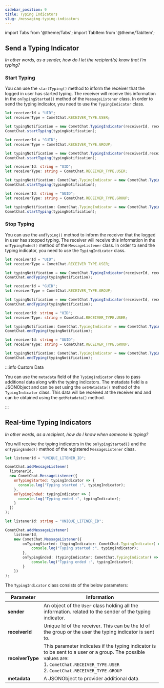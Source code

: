 ```yaml
---
sidebar_position: 9
title: Typing Indicators
slug: /messaging-typing-indicators
---
```


import Tabs from '@theme/Tabs';
import TabItem from '@theme/TabItem';

## Send a Typing Indicator

_In other words, as a sender, how do I let the recipient(s) know that I'm typing?_

### Start Typing

You can use the `startTyping()` method to inform the receiver that the logged in user has started typing. The receiver will receive this information in the `onTypingStarted()` method of the `MessageListener` class. In order to send the typing indicator, you need to use the `TypingIndicator` class.

<Tabs>
<TabItem value="1" label="Javascript (Start User Typing)">

```Javascript
let receiverId = "UID";
let receiverType = CometChat.RECEIVER_TYPE.USER;

let typingNotification = new CometChat.TypingIndicator(receiverId, receiverType);
CometChat.startTyping(typingNotification);
```

</TabItem>
<TabItem value="2" label="Javascript (Start Group Typing)">

```Javascript
let receiverId = "GUID";
let receiverType = CometChat.RECEIVER_TYPE.GROUP;

let typingNotification = new CometChat.TypingIndicator(receiverId,receiverType);
CometChat.startTyping(typingNotification);
```

</TabItem>

<TabItem value="3" label="Typescript (Start User Typing)">

```Typescript
let receiverId: string = "UID";
let receiverType: string = CometChat.RECEIVER_TYPE.USER;

let typingNotification: CometChat.TypingIndicator = new CometChat.TypingIndicator(receiverId, receiverType);
CometChat.startTyping(typingNotification);
```

</TabItem>
<TabItem value="4" label="Typescript (Start Group Typing)">

```Typescript
let receiverId: string = "GUID";
let receiverType: string = CometChat.RECEIVER_TYPE.GROUP;

let typingNotification: CometChat.TypingIndicator = new CometChat.TypingIndicator(receiverId, receiverType);
CometChat.startTyping(typingNotification);
```

</TabItem>
</Tabs>



### Stop Typing

You can use the `endTyping()` method to inform the receiver that the logged in user has stopped typing. The receiver will receive this information in the `onTypingEnded()` method of the `MessageListener` class. In order to send the typing indicator, you need to use the `TypingIndicator` class.

<Tabs>
<TabItem value="1" label="Javascript (Stop User Typing)">

```Javascript
let receiverId = "UID";
let receiverType = CometChat.RECEIVER_TYPE.USER;

let typingNotification = new CometChat.TypingIndicator(receiverId, receiverType);
CometChat.endTyping(typingNotification);
```

</TabItem>
<TabItem value="2" label="Javascript (Stop Group Typing)">

```Javascript
let receiverId = "GUID";
let receiverType = CometChat.RECEIVER_TYPE.GROUP;

let typingNotification = new CometChat.TypingIndicator(receiverId, receiverType);
CometChat.endTyping(typingNotification);
```

</TabItem>

<TabItem value="3" label="Typescript (Stop User Typing)">

```Typescript
let receiverId: string = "UID";
let receiverType: string = CometChat.RECEIVER_TYPE.USER;

let typingNotification: CometChat.TypingIndicator = new CometChat.TypingIndicator(receiverId, receiverType);
CometChat.endTyping(typingNotification);
```

</TabItem>
<TabItem value="4" label="Typescript (Stop Group Typing)">

```Typescript
let receiverId: string = "GUID";
let receiverType: string = CometChat.RECEIVER_TYPE.GROUP;

let typingNotification: CometChat.TypingIndicator = new CometChat.TypingIndicator(receiverId, receiverType);
CometChat.endTyping(typingNotification);
```

</TabItem>
</Tabs>



:::info Custom Data

You can use the `metadata` field of the `TypingIndicator` class to pass additional data along with the typing indicators. The metadata field is a JSONObject and can be set using the `setMetadata()` method of the `TypingIndicator` class. This data will be received at the receiver end and can be obtained using the `getMetadata()` method.

:::

## Real-time Typing Indicators

_In other words, as a recipient, how do I know when someone is typing?_

You will receive the typing indicators in the `onTypingStarted()` and the `onTypingEnded()` method of the registered `MessageListener` class.

<Tabs>
<TabItem value="1" label="Javascript">

```Javascript
let listenerId = "UNIQUE_LITENER_ID";

CometChat.addMessageListener(
  listenerId,
  new CometChat.MessageListener({
    onTypingStarted: typingIndicator => {
      console.log("Typing started :", typingIndicator);
    },
    onTypingEnded: typingIndicator => {
      console.log("Typing ended :", typingIndicator);
    }
  })
);
```

</TabItem>

<TabItem value="2" label="Typescript">

```Typescript
let listenerId: string = "UNIQUE_LITENER_ID";

CometChat.addMessageListener(
    listenerId,
    new CometChat.MessageListener({
        onTypingStarted: (typingIndicator: CometChat.TypingIndicator) => {
            console.log("Typing started :", typingIndicator);
        },
        onTypingEnded: (typingIndicator: CometChat.TypingIndicator) => {
            console.log("Typing ended :", typingIndicator);
        }
    })
);
```

</TabItem>
</Tabs>



The `TypingIndicator` class consists of the below parameters:

| Parameter | Information | 
| ---- | ---- | 
| **sender** | An object of the `User` class holding all the information. related to the sender of the typing indicator. | 
| **receiverId** | Unique Id of the receiver. This can be the Id of the group or the user the typing indicator is sent to. | 
| **receiverType** | This parameter indicates if the typing indicator is to be sent to a user or a group. The possible values are:<br />1. `CometChat.RECEIVER_TYPE.USER`<br />2. `CometChat.RECEIVER_TYPE.GROUP` | 
| **metadata** | A JSONObject to provider additional data. | 

